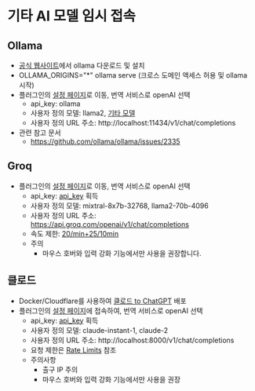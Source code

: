 # 기타 AI 모델 임시 접속

## Ollama
- [공식 웹사이트](https://ollama.com/)에서 ollama 다운로드 및 설치
- OLLAMA_ORIGINS="*" ollama serve (크로스 도메인 액세스 허용 및 ollama 시작)
- 플러그인의 [설정 페이지](https://dash.immersivetranslate.com/#general)로 이동, 번역 서비스로 openAI 선택
    - api_key: ollama
    - 사용자 정의 모델: llama2, [기타 모델](https://ollama.com/library)
    - 사용자 정의 URL 주소: http://localhost:11434/v1/chat/completions
- 관련 참고 문서
    - https://github.com/ollama/ollama/issues/2335

## Groq
- 플러그인의 [설정 페이지](https://dash.immersivetranslate.com/#general)로 이동, 번역 서비스로 openAI 선택
    - api_key: [api_key](https://console.groq.com/keys) 획득
    - 사용자 정의 모델: mixtral-8x7b-32768, llama2-70b-4096
    - 사용자 정의 URL 주소: https://api.groq.com/openai/v1/chat/completions
    - 속도 제한: [20/min+25/10min](https://console.groq.com/docs/rate-limits)
    - 주의
        - 마우스 호버와 입력 강화 기능에서만 사용을 권장합니다.

## 클로드
- Docker/Cloudflare를 사용하여 [클로드 to ChatGPT](https://github.com/jtsang4/claude-to-chatgpt) 배포
- 플러그인의 [설정 페이지](https://dash.immersivetranslate.com/#general)에 접속하여, 번역 서비스로 openAI 선택
    - api_key: [api_key](https://www.nightfall.ai/ai-security-101/anthropic-claude-api-key) 획득
    - 사용자 정의 모델: claude-instant-1, claude-2
    - 사용자 정의 URL 주소: http://localhost:8000/v1/chat/completions
    - 요청 제한은 [Rate Limits](https://docs.anthropic.com/claude/reference/rate-limits) 참조
    - 주의사항
        - 출구 IP 주의
        - 마우스 호버와 입력 강화 기능에서만 사용을 권장